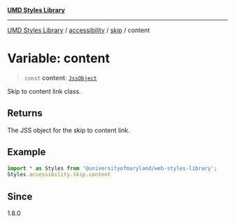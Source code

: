 [**UMD Styles Library**](../../../../README.md)

***

[UMD Styles Library](../../../../README.md) / [accessibility](../../../README.md) / [skip](../README.md) / content

# Variable: content

> `const` **content**: [`JssObject`](../../../../utilities/namespaces/transform/type-aliases/JssObject.md)

Skip to content link class.

## Returns

The JSS object for the skip to content link.

## Example

```typescript
import * as Styles from '@universityofmaryland/web-styles-library';
Styles.accessibility.skip.content
```

## Since

1.8.0
